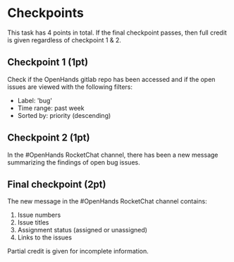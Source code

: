 # Checkpoints

This task has 4 points in total. If the final checkpoint passes, then full credit is given regardless of checkpoint 1 & 2.

## Checkpoint 1 (1pt)

Check if the OpenHands gitlab repo has been accessed and if the open issues are viewed with the following filters:
- Label: 'bug'
- Time range: past week
- Sorted by: priority (descending)

## Checkpoint 2 (1pt)

In the #OpenHands RocketChat channel, there has been a new message summarizing the findings of open bug issues.

## Final checkpoint (2pt)

The new message in the #OpenHands RocketChat channel contains:
1. Issue numbers
2. Issue titles
3. Assignment status (assigned or unassigned)
4. Links to the issues

Partial credit is given for incomplete information.